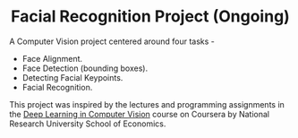 <h1 align= "center"> Facial Recognition Project (Ongoing) </h1>
A Computer Vision project centered around four tasks - 

  * Face Alignment.
  * Face Detection (bounding boxes).
  * Detecting Facial Keypoints.
  * Facial Recognition.
  
This project was inspired by the lectures and programming assignments in the [Deep Learning in Computer Vision](https://www.coursera.org/learn/deep-learning-in-computer-vision) course on Coursera by National Research University School of Economics.
